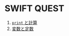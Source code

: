 # SWIFT QUEST

1. [`print` と計算](print-and-arithmetic/README.md)
2. [変数と定数](variables-and-constants/README.md)
